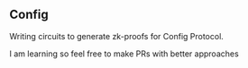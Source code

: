 ## Config

Writing circuits to generate zk-proofs for Config Protocol.

I am learning so feel free to make PRs with better approaches